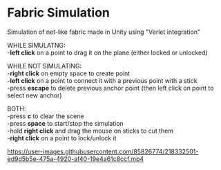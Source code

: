 # Fabric Simulation
Simulation of net-like fabric made in Unity using "Verlet integration"<br />

WHILE SIMULATNG:<br />
-**left click** on a point to drag it on the plane (either locked or unlocked)<br />

WHILE NOT SIMULATING:<br />
-**right click** on empty space to create point<br />
-**left click** on a point to connect it with a previous point with a stick<br />
-press **escape** to delete previous anchor point (then left click on point to select new anchor)

BOTH:<br />
-press **c** to clear the scene<br />
-press **space** to start/stop the simulation<br />
-hold **right click** and drag the mouse on sticks to cut them<br />
-**right click** on a point to lock/unlock it<br />

https://user-images.githubusercontent.com/85826774/218332501-ed9d5b5e-475a-4920-af40-19e4a61c8ccf.mp4
